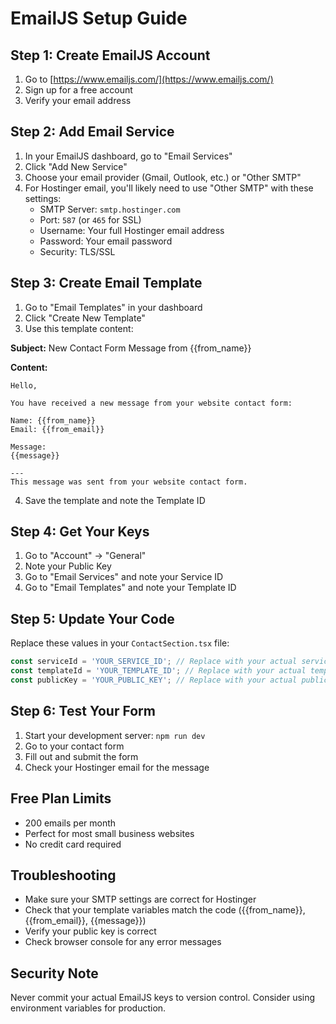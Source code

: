 # EmailJS Setup Guide

## Step 1: Create EmailJS Account
1. Go to [https://www.emailjs.com/](https://www.emailjs.com/)
2. Sign up for a free account
3. Verify your email address

## Step 2: Add Email Service
1. In your EmailJS dashboard, go to "Email Services"
2. Click "Add New Service"
3. Choose your email provider (Gmail, Outlook, etc.) or "Other SMTP"
4. For Hostinger email, you'll likely need to use "Other SMTP" with these settings:
   - SMTP Server: `smtp.hostinger.com`
   - Port: `587` (or `465` for SSL)
   - Username: Your full Hostinger email address
   - Password: Your email password
   - Security: TLS/SSL

## Step 3: Create Email Template
1. Go to "Email Templates" in your dashboard
2. Click "Create New Template"
3. Use this template content:

**Subject:** New Contact Form Message from {{from_name}}

**Content:**
```
Hello,

You have received a new message from your website contact form:

Name: {{from_name}}
Email: {{from_email}}

Message:
{{message}}

---
This message was sent from your website contact form.
```

4. Save the template and note the Template ID

## Step 4: Get Your Keys
1. Go to "Account" → "General"
2. Note your Public Key
3. Go to "Email Services" and note your Service ID
4. Go to "Email Templates" and note your Template ID

## Step 5: Update Your Code
Replace these values in your `ContactSection.tsx` file:

```typescript
const serviceId = 'YOUR_SERVICE_ID'; // Replace with your actual service ID
const templateId = 'YOUR_TEMPLATE_ID'; // Replace with your actual template ID  
const publicKey = 'YOUR_PUBLIC_KEY'; // Replace with your actual public key
```

## Step 6: Test Your Form
1. Start your development server: `npm run dev`
2. Go to your contact form
3. Fill out and submit the form
4. Check your Hostinger email for the message

## Free Plan Limits
- 200 emails per month
- Perfect for most small business websites
- No credit card required

## Troubleshooting
- Make sure your SMTP settings are correct for Hostinger
- Check that your template variables match the code ({{from_name}}, {{from_email}}, {{message}})
- Verify your public key is correct
- Check browser console for any error messages

## Security Note
Never commit your actual EmailJS keys to version control. Consider using environment variables for production.



